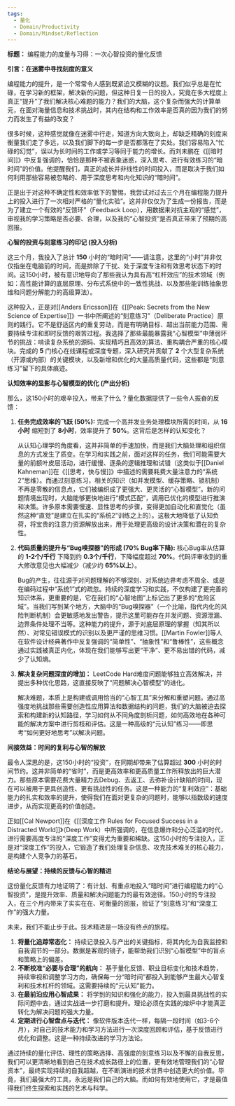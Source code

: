 ```yaml
---
tags:
  - 量化
  - Domain/Productivity
  - Domain/Mindset/Reflection
---
```

**标题：** 编程能力的度量与习得：一次心智投资的量化反馈

**引言：在迷雾中寻找刻度的意义**

编程能力的提升，是一个常常令人感到既紧迫又模糊的议题。我们似乎总是在忙碌，在学习新的框架，解决新的问题，但这种日复一日的投入，究竟在多大程度上真正“提升”了我们解决核心难题的能力？我们的大脑，这个复杂而强大的计算单元，在面对海量信息和技术挑战时，其内在结构和工作效率是否真的因为我们的努力而发生了有益的改变？

很多时候，这种感觉就像在迷雾中行走，知道方向大致向上，却缺乏精确的刻度来衡量我们走了多远，以及我们脚下的每一步是否都落在了实处。我们容易陷入“忙碌的幻觉”，误以为长时间的工作或学习等同于能力的增长。而刘未鹏在《[[暗时间]]》中反复强调的，恰恰是那种不被表象迷惑，深入思考、进行有效练习的“暗时间”的价值。他提醒我们，真正的成长并非线性的时间投入，而是取决于我们如何利用那些容易被忽略的、用于深度思考和内化知识的“暗时间”。

正是出于对这种不确定性和效率低下的警惕，我尝试对过去三个月在编程能力提升上的投入进行了一次相对严格的“量化实验”。这并非仅仅为了生成一份报告，而是为了建立一个有效的“反馈环”（Feedback Loop），用数据来对抗主观的“感觉”，审视我的学习策略是否必要、合理，以及我的“心智投资”是否真正带来了预期的高回报。

**心智的投资与刻意练习的印记 (投入分析)**

这三个月，我投入了总计 **150** 小时的“暗时间”——请注意，这里的“小时”并非仅仅指坐在电脑前的时间，而是排除了干扰、处于深度专注和有效思考状态下的时间。这150小时，被有意识地导向了那些我认为具有高“杠杆效应”的技术领域（例如：高性能计算的底层原理、分布式系统中的一致性挑战、以及那些能训练抽象思维和问题分解能力的高级算法）。

这种投入，正是对[[Anders Ericsson]]在《[[Peak: Secrets from the New Science of Expertise]]》一书中所阐述的“刻意练习”（Deliberate Practice）原则的践行。它不是舒适区内的重复劳动，而是有明确目标、超出当前能力范围、需要持续专注和即时反馈的艰苦过程。我选择了那些最能暴露我“心智模型”中薄弱环节的挑战：啃读复杂系统的源码、实现精巧且高效的算法、重构耦合严重的核心模块。完成的 **5** 门核心在线课程或深度专题，深入研究并贡献了 **2** 个大型复杂系统（开源或内部）的关键模块，以及新增和优化的大量高质量代码，这些都是“刻意练习”留下的具体痕迹。

**认知效率的显影与心智模型的优化 (产出分析)**

那么，这150小时的艰辛投入，带来了什么？量化数据提供了一些令人振奋的反馈：

1.  **任务完成效率的飞跃 (50%):**
    完成一个高并发业务处理模块所需的时间，从 **16小时** 缩短到了 **8小时**，效率提升了 **50%**。这背后是怎样的认知变化？

    从认知心理学的角度看，这并非简单的手速加快，而是我们大脑处理和组织信息的方式发生了质变。在学习和实践之前，面对这样的任务，我们可能需要大量的前额叶皮层活动，进行缓慢、逐条的逻辑推理和试错（这类似于[[Daniel Kahneman]]在《[[思考，快与慢]]》中描述的需要耗费大量注意力的“系统2”思维）。而通过刻意练习，相关的知识（如并发模型、缓存策略、锁机制）不再是零散的信息点，它们被编织成了更强大、更灵活的“心智模型”。新的问题情境出现时，大脑能够更快地进行“模式匹配”，调用已优化的模型进行推演和决策。许多原本需要慢速、显性思考的步骤，变得更加自动化和直觉化（虽然这种“直觉”是建立在扎实的“系统2”训练之上的）。这极大地降低了认知负荷，将宝贵的注意力资源解放出来，用于处理更高级的设计决策和潜在的复杂性。

2.  **代码质量的提升与“Bug嗅探器”的形成 (70% Bug率下降):**
    核心Bug率从估算的 **1-2个/千行** 下降到约 **0.3个/千行**，下降幅度超过 **70%**。代码评审收到的重大修改意见也大幅减少（减少约 **65%以上**）。

    Bug的产生，往往源于对问题理解的不够深刻、对系统边界考虑不周全、或是在编码过程中“系统1”式的疏忽。持续的深度学习和实践，不仅构建了更完善的知识体系，更重要的是，它在我们的“心智地图”上标记出了更多的“危险区域”。当我们写到某个地方，大脑中的“Bug嗅探器”（一个比喻，指代内化的风险判断机制）会更敏感地发出警告，提示这里可能存在并发问题、资源泄漏、边界条件处理不当等。这种能力的提升，源于对底层原理的掌握（知其所以然）、对常见错误模式的识别以及更严谨的思维习惯。[[Martin Fowler]]等人在软件设计经典著作中反复强调的“简单性”、“抽象性”和“鲁棒性”，这些概念通过实践被真正内化，体现在我们能够写出更“干净”、更不易出错的代码，减少了认知熵。

3.  **解决复杂问题深度的增加：**
    LeetCode Hard难度问题能够独立高效解决，并提出多种优化思路，这直接反映了“问题解决心智模型”的进化。

    解决难题，本质上是构建或调用恰当的“心智工具”来分解和重塑问题。通过高强度地挑战那些需要创造性应用算法和数据结构的问题，我们的大脑被迫去探索和构建新的认知路径，学习如何从不同角度剖析问题，如何高效地在各种可能的解决方案中进行剪枝和评估。这是一种高级的“元认知”练习——即思考“如何更好地思考”以解决问题。

**间接效益：时间的复利与心智的解放**

最令人深思的是，这150小时的“投资”，在同期却带来了估算超过 **300** 小时的时间节约。这并非简单的“省时”，而是更高效率和更高质量工作所释放出的巨大潜力。那些原本需要花费大量精力去Debug、去返工、去弥补设计缺陷的时间，现在可以被用于更具创造性、更有挑战性的任务。这是一种能力的“复利效应”：基础能力的扎实和效率的提升，使得我们在面对更复杂的问题时，能够以指数级的速度进步，从而实现更高的价值创造。

正如[[Cal Newport]]在《[[深度工作 Rules for Focused Success in a Distracted World]]》（Deep Work）中所强调的，在信息爆炸和分心泛滥的时代，进行需要高度专注的“深度工作”变得尤为重要和稀缺。这150小时的专注投入，正是对“深度工作”的投入，它锻造了我们处理复杂信息、攻克技术难关的核心能力，是构建个人竞争力的基石。

**结论与展望：持续的反馈与心智的精进**

这份量化反馈有力地证明了：有计划、有重点地投入“暗时间”进行编程能力的“心智投资”，是提升效率、质量和解决问题能力的最有效途径。150小时的专注投入，在三个月内带来了实实在在、可衡量的回报，验证了“刻意练习”和“深度工作”的强大力量。

未来，我们不能止步于此。技术精进是一场没有终点的旅程。

1.  **将量化追踪常态化：** 持续记录投入与产出的关键指标，将其内化为自我监控和自我调节的一部分。数据是客观的镜子，能帮助我们识别“心智模型”中的盲点和策略上的偏差。
2.  **不断校准“必要与合理”的航向：** 基于量化反馈、职业目标变化和技术趋势，持续审视和调整学习方向，确保每一分“暗时间”都投入到能够产生最大心智复利和技术杠杆的领域。这需要持续的“元认知”能力。
3.  **在最前沿应用心智成果：** 将学到的知识和强化的能力，投入到最具挑战性的实际问题中去，通过实战进一步打磨和提升。理论必须在实践的熔炉中才能真正转化为解决问题的强大力量。
4.  **定期进行心智盘点与迭代：** 像软件版本迭代一样，每隔一段时间（如3-6个月），对自己的技术能力和学习方法进行一次深度回顾和评估，基于反馈进行优化和调整。这是一种持续改进的学习方法论。

通过持续的量化评估、理性的策略选择、高强度的刻意练习以及不懈的自我反思，我们可以更清晰地看到自己在技术成长路径上的位置，更有效地管理我们的“心智资本”，最终实现持续的自我超越，在不断演进的技术世界中创造更大的价值。毕竟，我们最强大的工具，永远是我们自己的大脑。而如何有效地使用它，才是最值得我们终生探索和实践的艺术与科学。

---